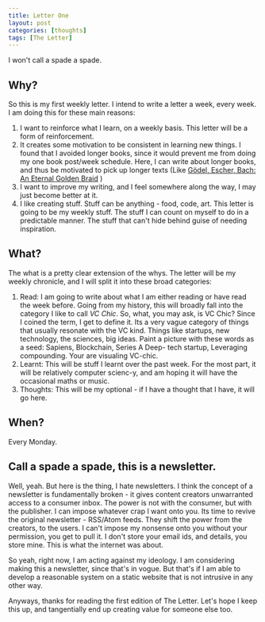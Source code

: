 ```yaml
---
title: Letter One
layout: post
categories: [thoughts]
tags: [The Letter]
---
```


I won't call a spade a spade.


## Why?
So this is my first weekly letter. I intend to write a letter a week, every week. I am doing this for these main reasons:
1. I want to reinforce what I learn, on a weekly basis. This letter will be a form of reinforcement. 
2. It creates some motivation to be consistent in learning new things. I found that I avoided longer books, since it would prevent me from doing my one book post/week schedule. Here, I can write about longer books, and thus be motivated to pick up longer texts (Like [Gödel, Escher, Bach: An Eternal Golden Braid](https://www.goodreads.com/book/show/24113.G_del_Escher_Bach?ac=1&from_search=true&qid=JqeT6VdziV&rank=1) )
3. I want to improve my writing, and I feel somewhere along the way, I may just become better at it.
4. I like creating stuff. Stuff can be anything - food, code, art. This letter is going to be my weekly stuff. The stuff I can count on myself to do in a predictable manner. The stuff that can't hide behind guise of needing inspiration.


## What?
The what is a pretty clear extension of the whys. The letter will be my weekly chronicle, and I will split it into these broad categories:
1. Read: I am going to write about what I am either reading or have read the week before. Going from my history, this will broadly fall into the category I like to call *VC Chic*. So, what, you may ask, is VC Chic? Since I coined the term, I get to define it. Its a very vague category of things that usually resonate with the VC kind. Things like startups, new technology, the sciences, big ideas.
Paint a picture with these words as a seed: Sapiens, Blockchain, Series A Deep- tech startup, Leveraging compounding. Your are visualing VC-chic.
2. Learnt: This will be stuff I learnt over the past week. For the most part, it will be relatively computer scienc-y, and am hoping it will have the occasional maths or music.
3. Thoughts: This will be my optional - if I have a thought that I have, it will go here.


## When?
Every Monday.


## Call a spade a spade, this is a newsletter.
Well, yeah. But here is the thing, I hate newsletters. I think the concept of a newsletter is fundamentally broken - it gives content creators unwarranted access to a consumer inbox. The power is not with the consumer, but with the publisher. I can impose whatever crap I want onto you.
Its time to revive the original newsletter - RSS/Atom feeds. They shift the power from the creators, to the users. I can't impose my nonsense onto you without your permission, you get to pull it. I don't store your email ids, and details, you store mine. This is what the internet was about.

So yeah, right now, I am acting against my ideology. I am considering making this a newsletter, since that's in vogue. But that's if I am able to develop a reasonable system on a static website that is not intrusive in any other way.

Anyways, thanks for reading the first edition of The Letter. Let's hope I keep this up, and tangentially end up creating value for someone else too.
